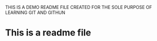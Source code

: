 THIS IS A DEMO README FILE CREATED FOR THE SOLE PURPOSE OF LEARNING GIT AND GITHUN
# This is a readme file
